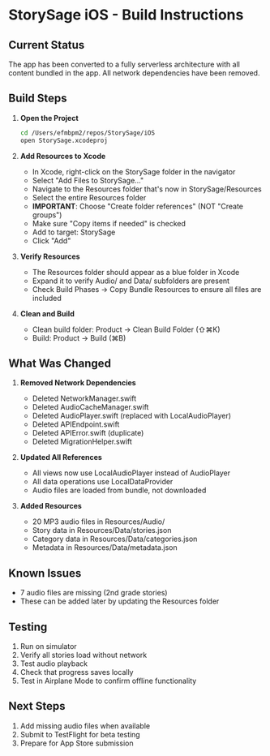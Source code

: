# StorySage iOS - Build Instructions

## Current Status

The app has been converted to a fully serverless architecture with all content bundled in the app. All network dependencies have been removed.

## Build Steps

1. **Open the Project**
   ```bash
   cd /Users/efmbpm2/repos/StorySage/iOS
   open StorySage.xcodeproj
   ```

2. **Add Resources to Xcode**
   - In Xcode, right-click on the StorySage folder in the navigator
   - Select "Add Files to StorySage..."
   - Navigate to the Resources folder that's now in StorySage/Resources
   - Select the entire Resources folder
   - **IMPORTANT**: Choose "Create folder references" (NOT "Create groups")
   - Make sure "Copy items if needed" is checked
   - Add to target: StorySage
   - Click "Add"

3. **Verify Resources**
   - The Resources folder should appear as a blue folder in Xcode
   - Expand it to verify Audio/ and Data/ subfolders are present
   - Check Build Phases → Copy Bundle Resources to ensure all files are included

4. **Clean and Build**
   - Clean build folder: Product → Clean Build Folder (⇧⌘K)
   - Build: Product → Build (⌘B)

## What Was Changed

1. **Removed Network Dependencies**
   - Deleted NetworkManager.swift
   - Deleted AudioCacheManager.swift
   - Deleted AudioPlayer.swift (replaced with LocalAudioPlayer)
   - Deleted APIEndpoint.swift
   - Deleted APIError.swift (duplicate)
   - Deleted MigrationHelper.swift

2. **Updated All References**
   - All views now use LocalAudioPlayer instead of AudioPlayer
   - All data operations use LocalDataProvider
   - Audio files are loaded from bundle, not downloaded

3. **Added Resources**
   - 20 MP3 audio files in Resources/Audio/
   - Story data in Resources/Data/stories.json
   - Category data in Resources/Data/categories.json
   - Metadata in Resources/Data/metadata.json

## Known Issues

- 7 audio files are missing (2nd grade stories)
- These can be added later by updating the Resources folder

## Testing

1. Run on simulator
2. Verify all stories load without network
3. Test audio playback
4. Check that progress saves locally
5. Test in Airplane Mode to confirm offline functionality

## Next Steps

1. Add missing audio files when available
2. Submit to TestFlight for beta testing
3. Prepare for App Store submission